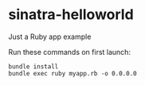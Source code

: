 # sinatra-helloworld
Just a Ruby app example

Run these commands on first launch:
```
bundle install
bundle exec ruby myapp.rb -o 0.0.0.0
```
